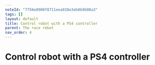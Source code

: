 ```yaml
---
noteId: "7756e8900f8711eea038e3eb8b9b08a3"
tags: []
layout: default
title: Control robot with a PS4 controller
parent: The race rebot
nav_order: 4
---
```


# Control robot with a PS4 controller